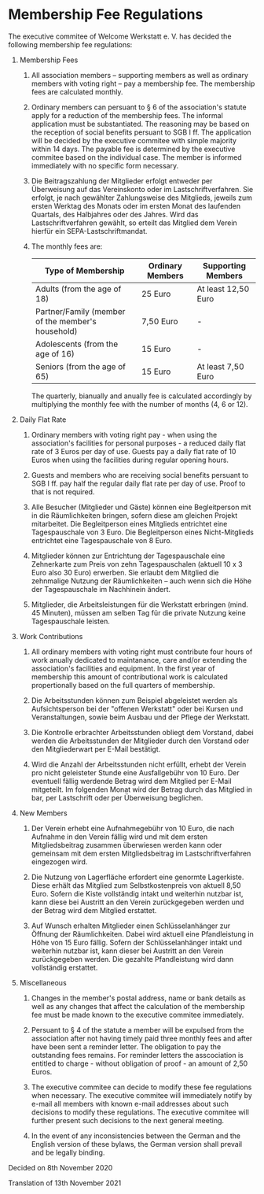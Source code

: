 # Membership Fee Regulations

The executive commitee of Welcome Werkstatt e. V. has decided the following membership fee regulations:

1. Membership Fees
    1. All association members – supporting members as well as ordinary members with voting right – pay a membership fee. The membership fees are calculated monthly.

    2. Ordinary members can persuant to § 6 of the association's statute apply for a reduction of the membership fees. The informal application must be substantiated. The reasoning may be based on the reception of social benefits persuant to SGB I ff. The application will be decided by the executive commitee with simple majority within 14 days. The payable fee is determined by the executive commitee based on the individual case. The member is informed immediately with no specific form necessary.

    3. Die Beitragszahlung der Mitglieder erfolgt entweder per Überweisung auf das Vereinskonto oder im Lastschriftverfahren. Sie erfolgt, je nach gewählter Zahlungsweise des Mitglieds, jeweils zum ersten Werktag des Monats oder im ersten Monat des laufenden Quartals, des Halbjahres oder des Jahres. Wird das Lastschriftverfahren gewählt, so erteilt das Mitglied dem Verein hierfür ein SEPA-Lastschriftmandat.

    4. The monthly fees are:
    
        | Type of Membership  | Ordinary Members | Supporting Members |
        | ----------------------- | ------------------------- | ---------------- |
        | Adults (from the age of 18) | 25 Euro | At least 12,50 Euro |
        | Partner/Family (member of the member's household) | 7,50 Euro | - |
        | Adolescents (from the age of 16) | 15 Euro | - |
        | Seniors (from the age of 65) | 15 Euro | At least 7,50 Euro |

        The quarterly, bianually and anually fee is calculated accordingly by multiplying the monthly fee with the number of months (4, 6 or 12).


2. Daily Flat Rate
    1. Ordinary members with voting right pay - when using the association's facilities for personal purposes - a reduced daily flat rate of 3 Euros per day of use. Guests pay a daily flat rate of 10 Euros when using the facilities during regular opening hours.
    
    2. Guests and members who are receiving social benefits persuant to SGB I ff. pay half the regular daily flat rate per day of use. Proof to that is not required.

    3. Alle Besucher (Mitglieder und Gäste) können eine Begleitperson mit in die Räumlichkeiten bringen, sofern diese am gleichen Projekt mitarbeitet. Die Begleitperson eines Mitglieds entrichtet eine Tagespauschale von 3 Euro. Die Begleitperson eines Nicht-Mitglieds entrichtet eine Tagespauschale von 8 Euro.

    4. Mitglieder können zur Entrichtung der Tagespauschale eine Zehnerkarte zum Preis von zehn Tagespauschalen (aktuell 10 x 3 Euro also 30 Euro) erwerben. Sie erlaubt dem Mitglied die zehnmalige Nutzung der Räumlichkeiten – auch wenn sich die Höhe der Tagespauschale im Nachhinein ändert. 
    
    5. Mitglieder, die Arbeitsleistungen für die Werkstatt erbringen (mind. 45 Minuten), müssen am selben Tag für die private Nutzung keine Tagespauschale leisten. 

3. Work Contributions
    1. All ordinary members with voting right must contribute four hours of work anually dedicated to maintanance, care and/or extending the association's facilities and equipment. In the first year of membership this amount of contributional work is calculated propertionally based on the full quarters of membership.

    2. Die Arbeitsstunden können zum Beispiel abgeleistet werden als Aufsichtsperson bei der "offenen Werkstatt" oder bei Kursen und Veranstaltungen, sowie beim Ausbau und der Pflege der Werkstatt.

    3. Die Kontrolle erbrachter Arbeitsstunden obliegt dem Vorstand, dabei werden die Arbeitsstunden der Mitglieder durch den Vorstand oder den Mitgliederwart per E-Mail bestätigt.

    4. Wird die Anzahl der Arbeitsstunden nicht erfüllt, erhebt der Verein pro nicht geleisteter Stunde eine Ausfallgebühr von 10 Euro. Der eventuell fällig werdende Betrag wird dem Mitglied per E-Mail mitgeteilt. Im folgenden Monat wird der Betrag durch das Mitglied in bar, per Lastschrift oder per Überweisung beglichen.


4. New Members
    1. Der Verein erhebt eine Aufnahmegebühr von 10 Euro, die nach Aufnahme in den Verein fällig wird und mit dem ersten Mitgliedsbeitrag zusammen überwiesen werden kann oder gemeinsam mit dem ersten Mitgliedsbeitrag im Lastschriftverfahren eingezogen wird.

    2. Die Nutzung von Lagerfläche erfordert eine genormte Lagerkiste. Diese erhält das Mitglied zum Selbstkostenpreis von aktuell 8,50 Euro. Sofern die Kiste vollständig intakt und weiterhin nutzbar ist, kann diese bei Austritt an den Verein zurückgegeben werden und der Betrag wird dem Mitglied erstattet. 

    3. Auf Wunsch erhalten Mitglieder einen Schlüsselanhänger zur Öffnung der Räumlichkeiten. Dabei wird aktuell eine Pfandleistung in Höhe von 15 Euro fällig. Sofern der Schlüsselanhänger intakt und weiterhin nutzbar ist, kann dieser bei Austritt an den Verein zurückgegeben werden. Die gezahlte Pfandleistung wird dann vollständig erstattet.



5. Miscellaneous
    1. Changes in the member's postal address, name or bank details as well as any changes that affect the calculation of the membership fee must be made known to the executive commitee immediately.

    2. Persuant to § 4 of the statute a member will be expulsed from the association after not having timely paid three monthly fees and after have been sent a reminder letter. The obligation to pay the outstanding fees remains. For reminder letters the asscociation is entitled to charge - without obligation of proof - an amount of 2,50 Euros.

    3. The executive commitee can decide to modify these fee regulations when necessary. The executive commitee will immediately notify by e-mail all members with known e-mail addresses about such decisions to modify these regulations. The executive commitee will further present such decisions to the next general meeting.

    4. In the event of any inconsistencies between the German and the English version of these bylaws, the German version shall prevail and be legally binding.


Decided on 8th November 2020

Translation of 13th November 2021
